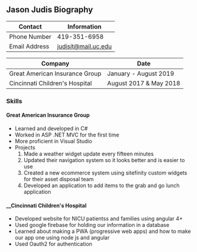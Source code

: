  ## **Jason Judis Biography**         
 
Contact | Information
------------ | -------------
Phone Number | 419-351-6958
Email Address | judisjt@mail.uc.edu

Company | Date
------------ | -------------
Great American Insurance Group | January - August 2019
Cincinnati Children's Hospital | August 2017 & May 2018

### **Skills**

#### __Great American Insurance Group__
* Learned and developed in C#
* Worked in ASP .NET MVC for the first time
* More proficient in Visual Studio
* Projects
    1. Made a weather widget update every fifteen minutes
    2. Updated their navigation system so it looks better and is easier to use
    3. Created a new ecommerce system using sitefinity custom widgets for their asset disposal team
    4. Developed an application to add items to the grab and go lunch application
    
    
    
#### __Cincinnati Children's Hospital
* Developed website for NICU patientss and families using angular 4+ 
* Used google firebase for holding our information in a database
* Learned about making a PWA (progressive web apps) and how to make our app one using node js and angular
* Used Oauth2 for authentication

